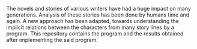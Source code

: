 The novels and stories of various writers have had a huge impact
on many generations. Analysis of these stories has been done by humans
time and again. A new approach has been adapted, towards understanding the implicit relations
between the characters from many story lines by a program. This repository contains the program and the results obtained after 
implementing the said program.
